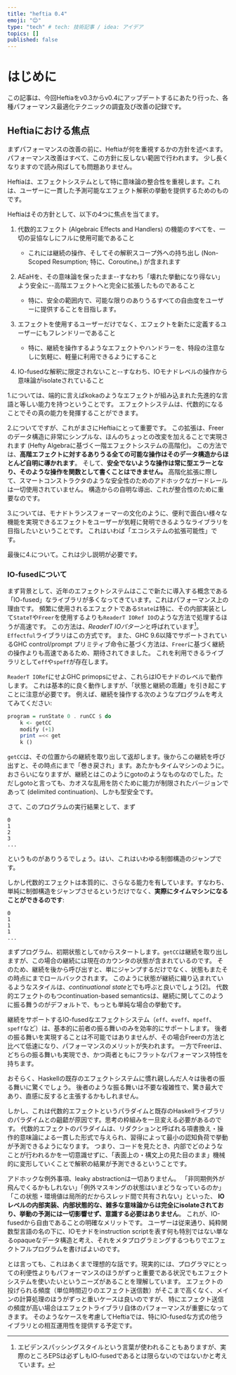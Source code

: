 ```yaml
---
title: "heftia 0.4"
emoji: "😊"
type: "tech" # tech: 技術記事 / idea: アイデア
topics: []
published: false
---
```


# はじめに
この記事は、今回Heftiaをv0.3からv0.4にアップデートするにあたり行った、各種パフォーマンス最適化テクニックの調査及び改善の記録です。

## Heftiaにおける焦点
まずパフォーマンスの改善の前に、Heftiaが何を重視するかの方針を述べます。パフォーマンス改善はすべて、この方針に反しない範囲で行われます。
少し長くなりますので読み飛ばしても問題ありません。

Heftiaは、エフェクトシステムとして特に意味論の整合性を重視します。これは、ユーザーに一貫した予測可能なエフェクト解釈の挙動を提供するためのものです。

Heftiaはその方針として、以下の4つに焦点を当てます。

1. 代数的エフェクト (Algebraic Effects and Handlers) の機能のすべてを、一切の妥協なしにフルに使用可能であること

    * これには継続の操作、そしてその解釈スコープ外への持ち出し (Non-Scoped Resumption; 特に、Coroutine。) が含まれます

2. AEaHを、その意味論を保ったまま--すなわち「壊れた挙動になり得ない」よう安全に--高階エフェクトへと完全に拡張したものであること
    * 特に、安全の範囲内で、可能な限りのありうるすべての自由度をユーザーに提供することを目指します。

3. エフェクトを使用するユーザーだけでなく、エフェクトを新たに定義するユーザーにもフレンドリーであること
    * 特に、継続を操作するようなエフェクトやハンドラーを、特段の注意なしに気軽に、軽量に利用できるようにすること

4. IO-fusedな解釈に限定されないこと--すなわち、IOモナドレベルの操作から意味論がisolateされていること

1.については、端的に言えばkokaのようなエフェクトが組み込まれた先進的な言語と等しい能力を持つということです。
エフェクトシステムは、代数的になることでその真の能力を発揮することができます。

2.についてですが、これがまさにHeftiaにとって重要です。
この拡張は、Freerのデータ構造に非常にシンプルな、ほんのちょっとの改変を加えることで実現されます (Hefty Algebraに基づく一階エフェクトシステムの高階化)。
この方法では、**高階エフェクトに対するありうる全ての可能な操作はそのデータ構造からほとんど自明に導かれます**。
そして、**安全でないような操作は常に型エラーとなり、そのような操作を関数として書くことはできません。**
高階化拡張に際して、スマートコンストラクタのような安全性のためのアドホックなガードレールは一切使用されていません。
構造からの自明な導出、これが整合性のために重要なのです。

3.については、モナドトランスフォーマーの文化のように、便利で面白い様々な機能を実現できるエフェクトをユーザーが気軽に発明できるようなライブラリを目指したいということです。
これはいわば「エコシステムの拡張可能性」です。

最後に4.について。これは少し説明が必要です。

### IO-fusedについて

まず背景として、近年のエフェクトシステムはここで新たに導入する概念である「IO-fused」なライブラリが多くなってきています。これはパフォーマンス上の理由です。
頻繁に使用されるエフェクトである`State`は特に、その内部実装として`StateT`や`Freer`を使用するよりも`ReaderT IORef IO`のような方法で処理するほうが高速です。
この方法は、*ReaderT IOパターン*と呼ばれています[^1]。`Effectful`ライブラリはこの方式です。
また、GHC 9.6以降でサポートされているGHC control/prompt プリミティブ命令に基づく方法は、`Freer`に基づく継続の操作よりも高速であるため、期待されてきました。
これを利用できるライブラリとして`eff`や`speff`が存在します。

[^1]: エビデンスパッシングスタイルという言葉が使われることもありますが、実際のところEPSは必ずしもIO-fusedであるとは限らないのではないかと考えています。

`ReaderT IORef`にせよGHC primopsにせよ、これらはIOモナドのレベルで動作します。
これは基本的に良く動作しますが、「状態と継続の乖離」を引き起こすことに注意が必要です。
例えば、継続を操作する次のようなプログラムを考えてみてください:

```haskell
program = runState 0 . runCC $ do
    k <- getCC
    modify (+1)
    print =<< get
    k ()

```

`getCC`は、その位置からの継続を取り出して返却します。後からこの継続を呼び出すと、その時点にまで「巻き戻され」ます。あたかもタイムマシンのように。
おさらいになりますが、継続とはこのようにgotoのようなものなのでした。ただしgotoと言っても、カオスな乱用を防ぐために能力が制限されたバージョンであって (delimited continuation)、しかも型安全です。

さて、このプログラムの実行結果として、まず

```console
0
1
2
3
...
```

というものがありうるでしょう。はい、これはいわゆる制御構造のジャンプです。

しかし代数的エフェクトは本質的に、さらなる能力を有しています。すなわち、単純に制御構造をジャンプさせるというだけでなく、**実際にタイムマシンになることができるのです**:

```console
0
1
1
1
...
```

まずプログラム、初期状態として`0`からスタートします。`getCC`は継続を取り出しますが、この場合の継続には現在のカウンタの状態が含まれているのです。
そのため、継続を後から呼び出すと、単にジャンプするだけでなく、状態もまたその時点にまでロールバックされます。
このように状態が継続に織り込まれているようなスタイルは、*continuational state*とでも呼ぶと良いでしょう[2]。
代数的エフェクトのもつcontinuation-based semanticsは、継続に関してこのように振る舞うのがデフォルトで、もっとも単純な場合の挙動です。

[^2]: これは`fused-effects`や`Polysemy`におけるWeaving意味論を特徴付ける概念である`functorial state`との対比を意識しています。

継続をサポートするIO-fusedなエフェクトシステム（`eff`、`eveff`、`mpeff`、`speff`など）は、基本的に前者の振る舞いのみを効率的にサポートします。
後者の振る舞いを実現することは不可能ではありませんが、その場合Freerの方法と比べて低速になり、パフォーマンスのメリットが失われます。
一方でFreerは、どちらの振る舞いも実現でき、かつ両者ともにフラットなパフォーマンス特性を持ちます。

おそらく、Haskellの既存のエフェクトシステムに慣れ親しんだ人々は後者の振る舞いに驚くでしょう。
後者のような振る舞いは不要な複雑性で、驚き最大であり、直感に反すると主張するかもしれません。

しかし、これは代数的エフェクトというパラダイムと既存のHaskellライブラリのパラダイムとの齟齬が原因です。思考の枠組みを一旦変える必要があるのです。
代数的エフェクトのパラダイムは、リダクションと呼ばれる項書換え・操作的意味論による一貫した形式で与えられ、習得によって最小の認知負荷で挙動が予測できるようになります。
つまり、コードを見たとき、内部でどのようなことが行われるかを一切意識せずに、「表面上の・構文上の見た目のまま」機械的に変形していくことで解釈の結果が予測できるということです。

アドホックな例外事項、leaky abstractionは一切ありません。
「非同期例外が飛んでくるかもしれない」「例外マスキングの状態はいまどうなっているのか」「この状態・環境値は局所的だからスレッド間で共有されない」といった、
**IOレベルの内部実装、内部状態的な、雑多な意味論からは完全にisolateされており、挙動の予測には一切影響せず、意識する必要はありません**。
これが、IO-fusedから自由であることの明確なメリットです。
ユーザーは従来通り、純粋関数型言語の名の下に、IOモナドをinstruction scriptを表す何も特別ではない単なるopaqueなデータ構造と考え、それをメタプログラミングするつもりでエフェクトフルプログラムを書けばよいのです。

とは言っても、これはあくまで理想的な話です。現実的には、プログラマにとっての利便性よりもパフォーマンスのほうがずっと重要である状況でもエフェクトシステムを使いたいというニーズがあることを理解しています。
エフェクトの投げられる頻度（単位時間辺りのエフェクト送信数）がそこまで高くなく、メインの計算処理のほうがずっと重いケースは良いのですが、
特にエフェクト送信の頻度が高い場合はエフェクトライブラリ自体のパフォーマンスが重要になってきます。
そのようなケースを考慮してHeftiaでは、特にIO-fusedな方式の他ライブラリとの相互運用性を提供する予定です。
